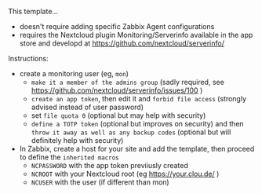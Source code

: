 This template...

 * doesn't require adding specific Zabbix Agent configurations
 * requires the Nextcloud plugin Monitoring/Serverinfo available in the app store and developd at https://github.com/nextcloud/serverinfo/

Instructions:
 * create a monitoring user (eg, `mon`)
   * `make it a member of the admins group` (sadly required, see https://github.com/nextcloud/serverinfo/issues/100 )
   * `create an app token`, then edit it and `forbid file access` (strongly advised instead of user password)
   * set `file quota 0` (optional but may help with security)
   * `define a TOTP token` (optional but improves on security) and then `throw it away as well as any backup codes` (optional but will definitely help with security)
 * In Zabbix, create a host for your site and add the template, then proceed to define the  `inherited macros`
   * `NCPASSWORD` with the app token previiusly created
   * `NCROOT` with your Nextcloud root (eg https://your.clou.de/ )
   * `NCUSER` with the user (if different than mon)
